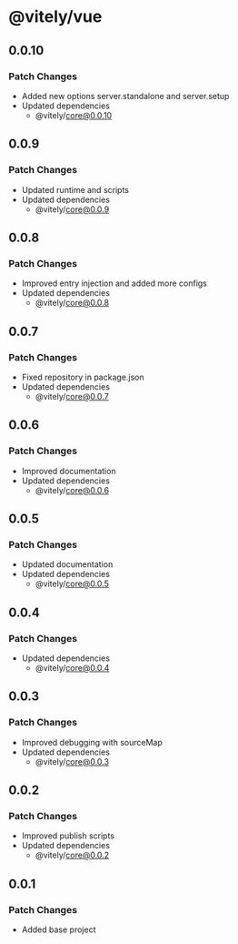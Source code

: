 # @vitely/vue

## 0.0.10

### Patch Changes

-   Added new options server.standalone and server.setup
-   Updated dependencies
    -   @vitely/core@0.0.10

## 0.0.9

### Patch Changes

-   Updated runtime and scripts
-   Updated dependencies
    -   @vitely/core@0.0.9

## 0.0.8

### Patch Changes

-   Improved entry injection and added more configs
-   Updated dependencies
    -   @vitely/core@0.0.8

## 0.0.7

### Patch Changes

-   Fixed repository in package.json
-   Updated dependencies
    -   @vitely/core@0.0.7

## 0.0.6

### Patch Changes

-   Improved documentation
-   Updated dependencies
    -   @vitely/core@0.0.6

## 0.0.5

### Patch Changes

-   Updated documentation
-   Updated dependencies
    -   @vitely/core@0.0.5

## 0.0.4

### Patch Changes

-   Updated dependencies
    -   @vitely/core@0.0.4

## 0.0.3

### Patch Changes

-   Improved debugging with sourceMap
-   Updated dependencies
    -   @vitely/core@0.0.3

## 0.0.2

### Patch Changes

-   Improved publish scripts
-   Updated dependencies
    -   @vitely/core@0.0.2

## 0.0.1

### Patch Changes

-   Added base project
